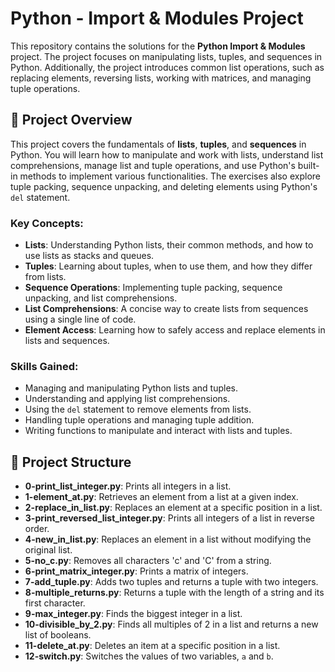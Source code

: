 # Python - Import & Modules Project

This repository contains the solutions for the **Python Import & Modules** project. The project focuses on manipulating lists, tuples, and sequences in Python. Additionally, the project introduces common list operations, such as replacing elements, reversing lists, working with matrices, and managing tuple operations.

## 📝 Project Overview

This project covers the fundamentals of **lists**, **tuples**, and **sequences** in Python. You will learn how to manipulate and work with lists, understand list comprehensions, manage list and tuple operations, and use Python's built-in methods to implement various functionalities. The exercises also explore tuple packing, sequence unpacking, and deleting elements using Python's `del` statement.

### Key Concepts:
- **Lists**: Understanding Python lists, their common methods, and how to use lists as stacks and queues.
- **Tuples**: Learning about tuples, when to use them, and how they differ from lists.
- **Sequence Operations**: Implementing tuple packing, sequence unpacking, and list comprehensions.
- **List Comprehensions**: A concise way to create lists from sequences using a single line of code.
- **Element Access**: Learning how to safely access and replace elements in lists and sequences.

### Skills Gained:
- Managing and manipulating Python lists and tuples.
- Understanding and applying list comprehensions.
- Using the `del` statement to remove elements from lists.
- Handling tuple operations and managing tuple addition.
- Writing functions to manipulate and interact with lists and tuples.

## 📂 Project Structure

- **0-print_list_integer.py**: Prints all integers in a list.
- **1-element_at.py**: Retrieves an element from a list at a given index.
- **2-replace_in_list.py**: Replaces an element at a specific position in a list.
- **3-print_reversed_list_integer.py**: Prints all integers of a list in reverse order.
- **4-new_in_list.py**: Replaces an element in a list without modifying the original list.
- **5-no_c.py**: Removes all characters 'c' and 'C' from a string.
- **6-print_matrix_integer.py**: Prints a matrix of integers.
- **7-add_tuple.py**: Adds two tuples and returns a tuple with two integers.
- **8-multiple_returns.py**: Returns a tuple with the length of a string and its first character.
- **9-max_integer.py**: Finds the biggest integer in a list.
- **10-divisible_by_2.py**: Finds all multiples of 2 in a list and returns a new list of booleans.
- **11-delete_at.py**: Deletes an item at a specific position in a list.
- **12-switch.py**: Switches the values of two variables, `a` and `b`.
